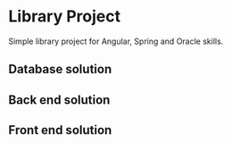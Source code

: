 # Library Project

Simple library project for Angular, Spring and Oracle skills.

## Database solution

## Back end solution

## Front end solution